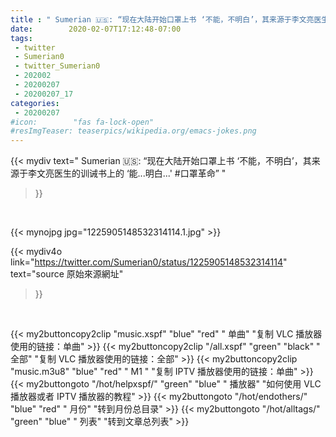 ```yaml
---
title : " Sumerian 🇺🇸: “现在大陆开始口罩上书 ‘不能，不明白’，其来源于李文亮医生的训诫书上的 ‘能...明白...&#39;   #口罩革命”  "
date:        2020-02-07T17:12:48-07:00
tags:
 - twitter
 - Sumerian0
 - twitter_Sumerian0
 - 202002
 - 20200207
 - 20200207_17
categories:
 - 20200207
#icon:        "fas fa-lock-open"
#resImgTeaser: teaserpics/wikipedia.org/emacs-jokes.png
---
```


{{< mydiv text=" Sumerian 🇺🇸: “现在大陆开始口罩上书 ‘不能，不明白’，其来源于李文亮医生的训诫书上的 ‘能...明白...&#39;   #口罩革命”  "
>}}
<br>


 {{< mynojpg jpg="1225905148532314114.1.jpg" >}}<br> 



{{< mydiv4o link="https://twitter.com/Sumerian0/status/1225905148532314114"
text="source 原始來源網址"
>}}


<br>





{{< my2buttoncopy2clip "music.xspf"        "blue"   "red"    " 单曲"  "复制 VLC 播放器使用的链接：单曲" >}} {{< my2buttoncopy2clip "/all.xspf"         "green"  "black"  " 全部"  "复制 VLC 播放器使用的链接：全部" >}} {{< my2buttoncopy2clip "music.m3u8"        "blue"   "red"    " M1 "    "复制 IPTV 播放器使用的链接：单曲" >}} {{< my2buttongoto      "/hot/helpxspf/"    "green"  "blue"   " 播放器" "如何使用 VLC 播放器或者 IPTV 播放器的教程" >}} {{< my2buttongoto      "/hot/endothers/"   "blue"   "red"    " 月份"   "转到月份总目录" >}} {{< my2buttongoto      "/hot/alltags/"     "green"  "blue"   " 列表"   "转到文章总列表" >}} 
